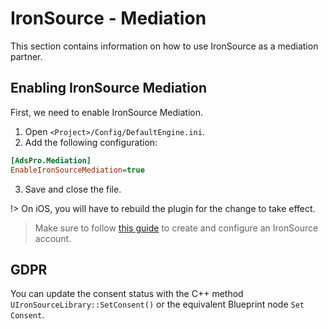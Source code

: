 # IronSource - Mediation
This section contains information on how to use IronSource as a mediation partner.

## Enabling IronSource Mediation
First, we need to enable IronSource Mediation. 
1. Open `<Project>/Config/DefaultEngine.ini`.
2. Add the following configuration:
```ini
[AdsPro.Mediation]
EnableIronSourceMediation=true
```
3. Save and close the file.

!> On iOS, you will have to rebuild the plugin for the change to take effect.

> Make sure to follow [this guide](https://developers.google.com/admob/ios/mediation/ironsource#step_1_set_up_ironsource) to create and configure an IronSource account.


## GDPR
You can update the consent status with the C++ method `UIronSourceLibrary::SetConsent()` or the equivalent Blueprint node `Set Consent`.

